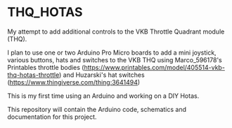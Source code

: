 # THQ_HOTAS
My attempt to add additional controls to the VKB Throttle Quadrant module (THQ).

I plan to use one or two Arduino Pro Micro boards to add a mini joystick, various buttons, hats and switches to the VKB THQ using Marco_596178's Printables throttle bodies (https://www.printables.com/model/405514-vkb-thq-hotas-throttle) and Huzarski's hat switches (https://www.thingiverse.com/thing:3641494)

This is my first time using an Arduino and working on a DIY Hotas.

This repository will contain the Arduino code, schematics and documentation for this project.
